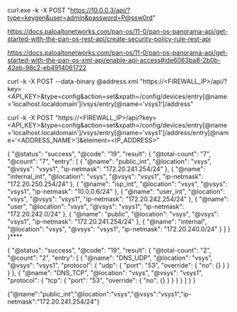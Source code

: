 

curl.exe -k -X POST "https://10.0.0.3/api/?type=keygen&user=admin&password=P@ssw0rd"


https://docs.paloaltonetworks.com/pan-os/11-0/pan-os-panorama-api/get-started-with-the-pan-os-rest-api/create-security-policy-rule-rest-api

https://docs.paloaltonetworks.com/pan-os/11-0/pan-os-panorama-api/get-started-with-the-pan-os-xml-api/enable-api-access#ide6063ba8-2b0b-42eb-98c2-eb4914061722



curl -k -X POST --data-binary @address.xml "https://<FIREWALL_IP>/api/?key=<API_KEY>&type=config&action=set&xpath=/config/devices/entry[@name='localhost.localdomain']/vsys/entry[@name='vsys1']/address"


curl -k -X POST "https://<FIREWALL_IP>/api/?key=<API_KEY>&type=config&action=set&xpath=/config/devices/entry[@name='localhost.localdomain']/vsys/entry[@name='vsys1']/address/entry[@name='<ADDRESS_NAME>']&element=<ip-netmask><IP_ADDRESS></ip-netmask>"




{
  "@status": "success",
  "@code": "19",
  "result": {
    "@total-count": "7",
    "@count": "7",
    "entry": [
      {
        "@name": "public_int",
        "@location": "vsys",
        "@vsys": "vsys1",
        "ip-netmask": "172.20.241.254/24"
      },
      {
        "@name": "internal_int",
        "@location": "vsys",
        "@vsys": "vsys1",
        "ip-netmask": "172.20.250.254/24"
      },
      {
        "@name": "isp_int",
        "@location": "vsys",
        "@vsys": "vsys1",
        "ip-netmask": "10.0.0.6/24"
      },
      {
        "@name": "user_int",
        "@location": "vsys",
        "@vsys": "vsys1",
        "ip-netmask": "172.20.242.254/24"
      },
      {
        "@name": "user",
        "@location": "vsys",
        "@vsys": "vsys1",
        "ip-netmask": "172.20.242.0/24"
      },
      {
        "@name": "public",
        "@location": "vsys",
        "@vsys": "vsys1",
        "ip-netmask": "172.20.241.254/24"
      },
      {
        "@name": "internal",
        "@location": "vsys",
        "@vsys": "vsys1",
        "ip-netmask": "172.20.240.0/24"
      }
    ]
  }
}****






{
  "@status": "success",
  "@code": "19",
  "result": {
    "@total-count": "2",
    "@count": "2",
    "entry": [
      {
        "@name": "DNS_UDP",
        "@location": "vsys",
        "@vsys": "vsys1",
        "protocol": {
          "udp": {
            "port": "53",
            "override": {
              "no": {}
            }
          }
        }
      },
      {
        "@name": "DNS_TCP",
        "@location": "vsys",
        "@vsys": "vsys1",
        "protocol": {
          "tcp": {
            "port": "53",
            "override": {
              "no": {}
            }
          }
        }
      }
    ]
  }
}


{"@name":"public_int","@location":"vsys","@vsys":"vsys1","ip-netmask":"172.20.241.254\/24"}